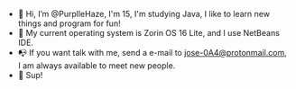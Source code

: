 - 👋 Hi, I’m @PurplleHaze, I'm 15, I'm studying Java, I like to learn new things and program for fun!
- 🍂 My current operating system is Zorin OS 16 Lite, and I use NetBeans IDE.
- 📭 If you want talk with me, send a e-mail to jose-0A4@protonmail.com, I am always available to meet new people.
- 🐧 Sup! 


<!---
PurplleHaze/PurplleHaze is a ✨ special ✨ repository because its `README.md` (this file) appears on your GitHub profile.
You can click the Preview link to take a look at your changes.
--->
